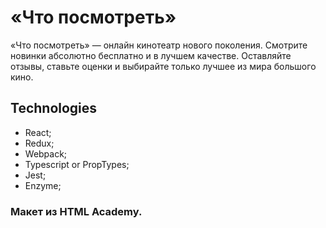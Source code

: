 # «Что посмотреть»
«Что посмотреть» — онлайн кинотеатр нового поколения. Смотрите новинки абсолютно бесплатно и в лучшем качестве. Оставляйте отзывы, ставьте оценки и выбирайте только лучшее из мира большого кино.

## Technologies
- React;
- Redux;
- Webpack;
- Typescript or PropTypes;
- Jest;
- Enzyme;


### Макет из HTML Academy.